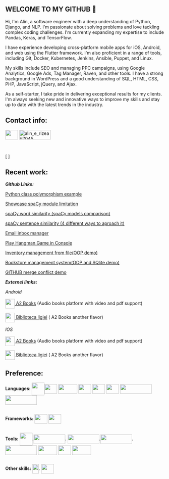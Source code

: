 ## WELCOME TO MY GITHUB 👋



Hi, I'm Alin, a software engineer with a deep understanding of Python, Django, and NLP. I'm passionate about solving problems and love tackling complex coding challenges. I'm currently expanding my expertise to include Pandas, Keras, and TensorFlow.

I have experience developing cross-platform mobile apps for iOS, Android, and web using the Flutter framework.
I'm also proficient in a range of tools, including Git, Docker, Kubernetes, Jenkins, Ansible, Puppet, and Linux.

My skills include SEO and managing PPC campaigns, using Google Analytics, Google Ads, Tag Manager, Raven, and other tools. I have a strong background in WordPress and a good understanding of SQL, HTML, CSS, PHP, JavaScript, jQuery, and Ajax.

As a self-starter, I take pride in delivering exceptional results for my clients. I'm always seeking new and innovative ways to improve my skills and stay up to date with the latest trends in the industry.


## Contact info:

<p align="left">
<a href="https://www.linkedin.com/in/alin-rizea-b10368104/" target="blank"><img align="center" src="https://bibliotecaligiei.ro/icons/linked-in-alt.svg"  height="30" width="40" /></a>      <a href="https://discord.gg/alin_e_rizea#7045" target="blank"><img align="center" src="https://bibliotecaligiei.ro/icons/discord.png" alt="alin_e_rizea#7045" height="30" width="100" /></a>
</p><br>

[
]
## Recent work:

***Github Links:***

[Python class polymorphism example](https://github.com/elisrizea/polymorphism)

[Showcase spaCy module limitation](https://github.com/elisrizea/spaCy_limitation)

[spaCy word similarity (spaCy models comparison)](https://github.com/elisrizea/spaCy_word_similarity)

[spaCy sentence similarity (4 different ways to aproach it)](https://github.com/elisrizea/sentence_similarity)

[Email inbox manager](https://github.com/elisrizea/inbox_simulation.git)

[Play Hangman Game in Console](https://github.com/elisrizea/hangman)

[Inventory management from file(OOP demo)](https://github.com/elisrizea/shoes_inventory)

[Bookstore management system(OOP and SQlite demo)](https://github.com/elisrizea/bookstore)


[GITHUB merge conflict demo](https://github.com/elisrizea/webdev_merge_conflict)




***Externel limks:***

*Android*

<a href="https://play.google.com/store/apps/details?id=com.a2.books" target="blank"><img align="center" src="https://bibliotecaligiei.ro/icons/a2.png" height="30" width="30" /> A2 Books</a> (Audio books platform with video and pdf support)

<a href="https://play.google.com/store/apps/details?id=com.a2.i1&hl=en_US&gl=US" target="blank"><img align="center" src="https://bibliotecaligiei.ro/icons/bl.png" height="30" width="30" /> Biblioteca ligiei</a> ( A2 Books another flavor)
       
*IOS*

<a href="https://apps.apple.com/us/app/a2-books/id1596772645" target="blank"><img align="center" src="https://bibliotecaligiei.ro/icons/a2.png" height="30" width="30" /> A2 Books</a> (Audio books platform with video and pdf support)

<a href="https://apps.apple.com/us/app/biblioteca-ligiei/id1623380233" target="blank"><img align="center" src="https://bibliotecaligiei.ro/icons/bl.png" height="30" width="30" /> Biblioteca ligiei</a> ( A2 Books another flavor)
   
   
   
   
  
## Preference:

**Languages:**
<img align="center" src="https://bibliotecaligiei.ro/icons/py.png" height="40" width="40" /><img align="center" src="https://bibliotecaligiei.ro/icons/php.jpg" height="30" width="40" /> <img align="center" src="https://bibliotecaligiei.ro/icons/dart.png" height="30" width="60" /> <img align="center" src="https://bibliotecaligiei.ro/icons/javascript.jpeg" height="30" width="40" /> <img align="center" src="https://bibliotecaligiei.ro/icons/html%205.png" height="30" width="40" /> <img align="center" src="https://bibliotecaligiei.ro/icons/css.png" height="30" width="40" /> <img align="center" src="https://bibliotecaligiei.ro/icons/mysql.png" height="30" width="100" /> <img align="center" src="https://bibliotecaligiei.ro/icons/sqlite.jpeg" height="30" width="100" />  


## 
**Frameworks:**
<img align="center" src="https://bibliotecaligiei.ro/icons/dj.png" height="30" width="40"  />  <img align="center" src="https://bibliotecaligiei.ro/icons/flutter.png" height="30" width="40"  />   <br>


## 
**Tools:**
<img align="center" src="https://icon-library.com/images/git-icon/git-icon-6.jpg" height="40" width="40"  />.<img align="center" src="https://upload.wikimedia.org/wikipedia/commons/thumb/4/4e/Docker_%28container_engine%29_logo.svg/440px-Docker_%28container_engine%29_logo.svg.png" height="30" width="100"  />. <img align="center" src="https://bibliotecaligiei.ro/icons/numpy.png" height="30" width="100"  />.<img align="center" src="https://bibliotecaligiei.ro/icons/keras.png" height="30" width="100" />. <img align="center" src="https://bibliotecaligiei.ro/icons/pandas.png" height="30" width="100" />  <img align="center" src="https://bibliotecaligiei.ro/icons/firebase.png" height="30" width="60"  />  <img align="center" src="https://bibliotecaligiei.ro/icons/wp.png" height="30" width="40"  />  <img align="center" src="https://bibliotecaligiei.ro/icons/oscomerce.jpeg" height="30" width="60"  />  <br>

## 
**Other skills:**
<img align="center" src="https://bibliotecaligiei.ro/icons/seo.png" height="30" width="20" />. <img align="center" src="https://bibliotecaligiei.ro/icons/ppc.jpeg" height="30" width="40"  />


